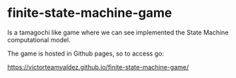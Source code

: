 # finite-state-machine-game
Is a tamagochi like game where we can see implemented the State Machine computational model.

The game is hosted in Github pages, so to access go:

https://victorteamvaldez.github.io/finite-state-machine-game/
